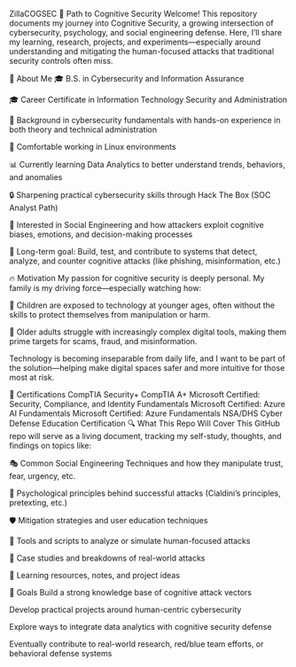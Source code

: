 ZillaCOGSEC
🧠 Path to Cognitive Security
Welcome! This repository documents my journey into Cognitive Security, a growing intersection of cybersecurity, psychology, and social engineering defense. Here, I’ll share my learning, research, projects, and experiments—especially around understanding and mitigating the human-focused attacks that traditional security controls often miss.

👤 About Me
🎓 B.S. in Cybersecurity and Information Assurance

🎓 Career Certificate in Information Technology Security and Administration

💼 Background in cybersecurity fundamentals with hands-on experience in both theory and technical administration

🐧 Comfortable working in Linux environments

📊 Currently learning Data Analytics to better understand trends, behaviors, and anomalies

🔒 Sharpening practical cybersecurity skills through Hack The Box (SOC Analyst Path)

🧠 Interested in Social Engineering and how attackers exploit cognitive biases, emotions, and decision-making processes

💭 Long-term goal: Build, test, and contribute to systems that detect, analyze, and counter cognitive attacks (like phishing, misinformation, etc.)

🔥 Motivation
My passion for cognitive security is deeply personal. My family is my driving force—especially watching how:

🧒 Children are exposed to technology at younger ages, often without the skills to protect themselves from manipulation or harm.

👵 Older adults struggle with increasingly complex digital tools, making them prime targets for scams, fraud, and misinformation.

Technology is becoming inseparable from daily life, and I want to be part of the solution—helping make digital spaces safer and more intuitive for those most at risk.

📜 Certifications
CompTIA Security+
CompTIA A+
Microsoft Certified: Security, Compliance, and Identity Fundamentals
Microsoft Certified: Azure AI Fundamentals
Microsoft Certified: Azure Fundamentals
NSA/DHS Cyber Defense Education Certification
🔍 What This Repo Will Cover
This GitHub repo will serve as a living document, tracking my self-study, thoughts, and findings on topics like:

🎭 Common Social Engineering Techniques and how they manipulate trust, fear, urgency, etc.

🧩 Psychological principles behind successful attacks (Cialdini’s principles, pretexting, etc.)

🛡️ Mitigation strategies and user education techniques

🔧 Tools and scripts to analyze or simulate human-focused attacks

🔬 Case studies and breakdowns of real-world attacks

📂 Learning resources, notes, and project ideas

📌 Goals Build a strong knowledge base of cognitive attack vectors

Develop practical projects around human-centric cybersecurity

Explore ways to integrate data analytics with cognitive security defense

Eventually contribute to real-world research, red/blue team efforts, or behavioral defense systems
